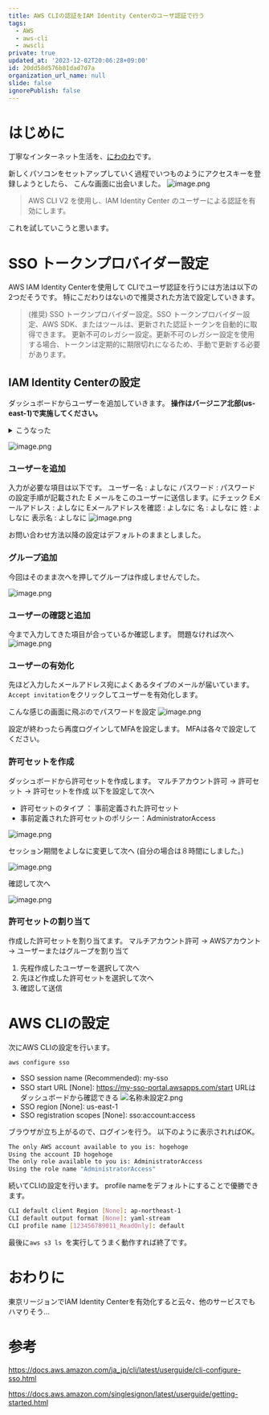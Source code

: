 ```yaml
---
title: AWS CLIの認証をIAM Identity Centerのユーザ認証で行う
tags:
  - AWS
  - aws-cli
  - awscli
private: true
updated_at: '2023-12-02T20:06:28+09:00'
id: 20dd58d576b81dad7d7a
organization_url_name: null
slide: false
ignorePublish: false
---
```

# はじめに
丁寧なインターネット生活を、[にわのわ](https://twitter.com/niwa_nowa)です。

新しくパソコンをセットアップしていく過程でいつものようにアクセスキーを登録しようとしたら、
こんな画面に出会いました。
![image.png](https://qiita-image-store.s3.ap-northeast-1.amazonaws.com/0/590707/ac084271-6c59-6c55-41a4-36576b418a6d.png)

> AWS CLI V2 を使用し、IAM Identity Center のユーザーによる認証を有効にします。

これを試していこうと思います。

# SSO トークンプロバイダー設定
AWS IAM Identity Centerを使用して CLIでユーザ認証を行うには方法は以下の2つだそうです。
特にこだわりはないので推奨された方法で設定していきます。

>(推奨) SSO トークンプロバイダー設定。SSO トークンプロバイダー設定、AWS SDK、またはツールは、更新された認証トークンを自動的に取得できます。
> 更新不可のレガシー設定。更新不可のレガシー設定を使用する場合、トークンは定期的に期限切れになるため、手動で更新する必要があります。

## IAM Identity Centerの設定
ダッシュボードからユーザーを追加していきます。
**操作はバージニア北部(us-east-1)で実施してください。**

<details><summary>こうなった</summary><div>

東京リージョンでIAM Identity Centerを有効化すると
許可セットやAWSアカウントの選択ができなくなる
![image.png](https://qiita-image-store.s3.ap-northeast-1.amazonaws.com/0/590707/31267606-430b-63ca-d632-ab174cad3bc7.png)
![image.png](https://qiita-image-store.s3.ap-northeast-1.amazonaws.com/0/590707/da79c04a-c98c-a4e8-4b71-e20211532f2b.png)

</div></details>

![image.png](https://qiita-image-store.s3.ap-northeast-1.amazonaws.com/0/590707/37728b50-314e-8fa3-7593-a6908889a1a7.png)

### ユーザーを追加
入力が必要な項目は以下です。
ユーザー名 : よしなに
パスワード : パスワードの設定手順が記載された E メールをこのユーザーに送信します。にチェック
Eメールアドレス : よしなに
Eメールアドレスを確認 : よしなに
名 : よしなに
姓 : よしなに
表示名 : よしなに
![image.png](https://qiita-image-store.s3.ap-northeast-1.amazonaws.com/0/590707/a35bcbbb-5d06-632f-f01f-8a800304dee9.png)

お問い合わせ方法以降の設定はデフォルトのままとしました。

### グループ追加
今回はそのまま次へを押してグループは作成しませんでした。

![image.png](https://qiita-image-store.s3.ap-northeast-1.amazonaws.com/0/590707/67b2c0a5-7204-9bd2-717b-565f47c70262.png)

### ユーザーの確認と追加
今まで入力してきた項目が合っているか確認します。
問題なければ次へ
![image.png](https://qiita-image-store.s3.ap-northeast-1.amazonaws.com/0/590707/61ec1e51-1afd-35f3-4d2b-e6f09aaf41e9.png)

### ユーザーの有効化
先ほど入力したメールアドレス宛によくあるタイプのメールが届いています。
```Accept invitation```をクリックしてユーザーを有効化します。

こんな感じの画面に飛ぶのでパスワードを設定
![image.png](https://qiita-image-store.s3.ap-northeast-1.amazonaws.com/0/590707/cfb7a25a-9071-bcd9-5529-e91fb319c213.png)

設定が終わったら再度ログインしてMFAを設定します。
MFAは各々で設定してください。

### 許可セットを作成
ダッシュボードから許可セットを作成します。
マルチアカウント許可 -> 許可セット -> 許可セットを作成
以下を設定して次へ
- 許可セットのタイプ ： 事前定義された許可セット
- 事前定義された許可セットのポリシー：AdministratorAccess

![image.png](https://qiita-image-store.s3.ap-northeast-1.amazonaws.com/0/590707/413a73fd-d472-888b-8544-cac17b4937e8.png)

セッション期間をよしなに変更して次へ
(自分の場合は８時間にしました。)

![image.png](https://qiita-image-store.s3.ap-northeast-1.amazonaws.com/0/590707/1d6b6403-2bd9-fc05-31ae-f1e7f2098d1d.png)

確認して次へ

![image.png](https://qiita-image-store.s3.ap-northeast-1.amazonaws.com/0/590707/6fca0b2f-1a40-2013-63c4-bd670e790962.png)

### 許可セットの割り当て
作成した許可セットを割り当てます。
マルチアカウント許可 -> AWSアカウント -> ユーザーまたはグループを割り当て

1. 先程作成したユーザーを選択して次へ
2. 先ほど作成した許可セットを選択して次へ
3. 確認して送信

# AWS CLIの設定
次にAWS CLIの設定を行います。

```bash
aws configure sso
```

- SSO session name (Recommended): my-sso
- SSO start URL [None]: https://my-sso-portal.awsapps.com/start
URLはダッシュボードから確認できる
![名称未設定2.png](https://qiita-image-store.s3.ap-northeast-1.amazonaws.com/0/590707/1df6c747-4571-136e-30e7-679f5abb9bcc.png)
- SSO region [None]: us-east-1
- SSO registration scopes [None]: sso:account:access

ブラウザが立ち上がるので、ログインを行う。
以下のように表示されればOK。
```bash
The only AWS account available to you is: hogehoge
Using the account ID hogehoge
The only role available to you is: AdministratorAccess
Using the role name "AdministratorAccess"
```

続いてCLIの設定を行います。
profile nameをデフォルトにすることで優勝できます。
```bash
CLI default client Region [None]: ap-northeast-1
CLI default output format [None]: yaml-stream
CLI profile name [123456789011_ReadOnly]: default
```

最後に```aws s3 ls ```を実行してうまく動作すれば終了です。

# おわりに
東京リージョンでIAM Identity Centerを有効化すると云々、他のサービスでもハマりそう...

# 参考

https://docs.aws.amazon.com/ja_jp/cli/latest/userguide/cli-configure-sso.html

https://docs.aws.amazon.com/singlesignon/latest/userguide/getting-started.html
